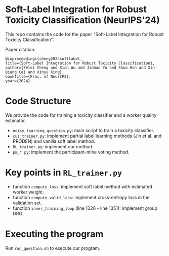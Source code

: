 # Soft-Label Integration for Robust Toxicity Classification (NeurIPS'24)

This repo contains the code for the paper "Soft-Label Integration for Robust Toxicity Classification".

Paper citation:
```
@inproceedings{cheng2024softlabel,
title={Soft-Label Integration for Robust Toxicity Classification},
author={Zelei Cheng and Xian Wu and Jiahao Yu and Shuo Han and Xin-Qiang Cai and Xinyu Xing},
booktitle={Proc. of NeurIPS},
year={2024}
```

# Code Structure 

We provide the code for training a toxicity classifier and a worker quality estimator.

- `noisy_learning_question.py`: main script to train a toxicity classifier.
- `cus_trainer.py`: implement partial label learning methods (Jin et al. and PRODEN) and vanilla soft label method.
- `RL_trainer.py`: implement our method.
- `pm_*.py`: implement the participant-mine voting method.

# Key points in `RL_trainer.py`

- function `compute_loss`: implement soft label method with estimated worker weight.
- function `compute_valid_loss`: implement cross-entropy loss in the validation set.
- function `inner_training_loop` (line 1326 - line 1351): implement group DRO.

# Executing the program
Run `run_question.sh` to execute our program.


